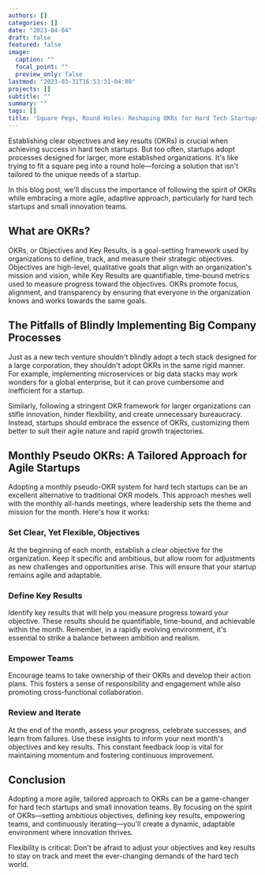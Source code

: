 ```yaml
---
authors: []
categories: []
date: "2023-04-04"
draft: false
featured: false
image:
  caption: ""
  focal_point: ""
  preview_only: false
lastmod: "2023-03-31T16:53:31-04:00"
projects: []
subtitle: ""
summary: ""
tags: []
title: 'Square Pegs, Round Holes: Reshaping OKRs for Hard Tech Startups'
---
```


Establishing clear objectives and key results (OKRs) is crucial when achieving success in hard tech startups. But too often, startups adopt processes designed for larger, more established organizations. It's like trying to fit a square peg into a round hole—forcing a solution that isn't tailored to the unique needs of a startup.

In this blog post, we'll discuss the importance of following the spirit of OKRs while embracing a more agile, adaptive approach, particularly for hard tech startups and small innovation teams.

## What are OKRs?

OKRs, or Objectives and Key Results, is a goal-setting framework used by organizations to define, track, and measure their strategic objectives. Objectives are high-level, qualitative goals that align with an organization's mission and vision, while Key Results are quantifiable, time-bound metrics used to measure progress toward the objectives. OKRs promote focus, alignment, and transparency by ensuring that everyone in the organization knows and works towards the same goals.

## The Pitfalls of Blindly Implementing Big Company Processes

Just as a new tech venture shouldn't blindly adopt a tech stack designed for a large corporation, they shouldn't adopt OKRs in the same rigid manner. For example, implementing microservices or big data stacks may work wonders for a global enterprise, but it can prove cumbersome and inefficient for a startup.

Similarly, following a stringent OKR framework for larger organizations can stifle innovation, hinder flexibility, and create unnecessary bureaucracy. Instead, startups should embrace the essence of OKRs, customizing them better to suit their agile nature and rapid growth trajectories.

## Monthly Pseudo OKRs: A Tailored Approach for Agile Startups

Adopting a monthly pseudo-OKR system for hard tech startups can be an excellent alternative to traditional OKR models. This approach meshes well with the monthly all-hands meetings, where leadership sets the theme and mission for the month. Here's how it works:

### Set Clear, Yet Flexible, Objectives

At the beginning of each month, establish a clear objective for the organization. Keep it specific and ambitious, but allow room for adjustments as new challenges and opportunities arise. This will ensure that your startup remains agile and adaptable.

### Define Key Results

Identify key results that will help you measure progress toward your objective. These results should be quantifiable, time-bound, and achievable within the month. Remember, in a rapidly evolving environment, it's essential to strike a balance between ambition and realism.

### Empower Teams

Encourage teams to take ownership of their OKRs and develop their action plans. This fosters a sense of responsibility and engagement while also promoting cross-functional collaboration.

### Review and Iterate

At the end of the month, assess your progress, celebrate successes, and learn from failures. Use these insights to inform your next month's objectives and key results. This constant feedback loop is vital for maintaining momentum and fostering continuous improvement.

## Conclusion

Adopting a more agile, tailored approach to OKRs can be a game-changer for hard tech startups and small innovation teams. By focusing on the spirit of OKRs—setting ambitious objectives, defining key results, empowering teams, and continuously iterating—you'll create a dynamic, adaptable environment where innovation thrives.

Flexibility is critical: Don't be afraid to adjust your objectives and key results to stay on track and meet the ever-changing demands of the hard tech world.
